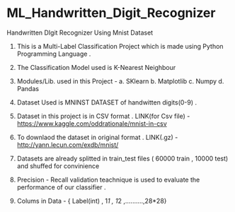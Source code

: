 # ML_Handwritten_Digit_Recognizer
 Handwritten DIgit Recognizer Using Mnist Dataset 
 
 1. This is a Multi-Label Classification Project which is made using Python Programming Language . 
 
 2. The Classification Model used is K-Nearest Neighbour 
 
 3. Modules/Lib. used in this Project - a. SKlearn 
                                        b. Matplotlib 
                                        c. Numpy
                                        d. Pandas 

4. Dataset Used is MNINST DATASET of handwitten digits(0-9) . 

5. Dataset in this project is in CSV format . LINK(for Csv file) - https://www.kaggle.com/oddrationale/mnist-in-csv

6. To downlaod the dataset in original format . LINK(.gz) - http://yann.lecun.com/exdb/mnist/

7. Datasets are already splitted in train_test files ( 60000 train , 10000 test) and shuffed for convinience 

8. Precision - Recall validation teachnique is used to evaluate the performance of our classifier .

9. Colums  in Data - { Label(int) , 1*1 , 1*2 ,..........,28*28} 






                  

